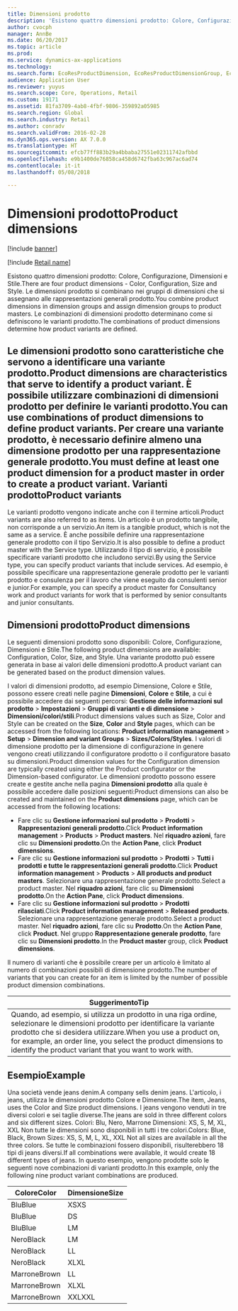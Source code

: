 ```yaml
---
title: Dimensioni prodotto
description: 'Esistono quattro dimensioni prodotto: Colore, Configurazione, Dimensioni e Stile. Le dimensioni prodotto si combinano nei gruppi di dimensioni che si assegnano alle rappresentazioni generali prodotto. Le combinazioni di dimensioni prodotto determinano come si definiscono le varianti prodotto.'
author: cvocph
manager: AnnBe
ms.date: 06/20/2017
ms.topic: article
ms.prod: 
ms.service: dynamics-ax-applications
ms.technology: 
ms.search.form: EcoResProductDimension, EcoResProductDimensionGroup, EcoResProductMasterDimension, RetailEcoResColor, RetailEcoResSize, RetailEcoResStyle
audience: Application User
ms.reviewer: yuyus
ms.search.scope: Core, Operations, Retail
ms.custom: 19171
ms.assetid: 81fa3709-4ab8-4fbf-9806-359892a05985
ms.search.region: Global
ms.search.industry: Retail
ms.author: conradv
ms.search.validFrom: 2016-02-28
ms.dyn365.ops.version: AX 7.0.0
ms.translationtype: HT
ms.sourcegitcommit: efcb77ff883b29a4bbaba27551e02311742afbbd
ms.openlocfilehash: e9b1400de76858ca458d6742fba63c967ac6ad74
ms.contentlocale: it-it
ms.lasthandoff: 05/08/2018

---
```


# <a name="product-dimensions"></a><span data-ttu-id="5b363-105">Dimensioni prodotto</span><span class="sxs-lookup"><span data-stu-id="5b363-105">Product dimensions</span></span>

[!include [banner](../includes/banner.md)]

[!include [Retail name](../includes/retail-name.md)]

<span data-ttu-id="5b363-106">Esistono quattro dimensioni prodotto: Colore, Configurazione, Dimensioni e Stile.</span><span class="sxs-lookup"><span data-stu-id="5b363-106">There are four product dimensions -  Color, Configuration, Size and Style.</span></span> <span data-ttu-id="5b363-107">Le dimensioni prodotto si combinano nei gruppi di dimensioni che si assegnano alle rappresentazioni generali prodotto.</span><span class="sxs-lookup"><span data-stu-id="5b363-107">You combine product dimensions in dimension groups and assign dimension groups to product masters.</span></span> <span data-ttu-id="5b363-108">Le combinazioni di dimensioni prodotto determinano come si definiscono le varianti prodotto.</span><span class="sxs-lookup"><span data-stu-id="5b363-108">The combinations of product dimensions determine how product variants are defined.</span></span>

<span data-ttu-id="5b363-109">Le dimensioni prodotto sono caratteristiche che servono a identificare una variante prodotto.</span><span class="sxs-lookup"><span data-stu-id="5b363-109">Product dimensions are characteristics that serve to identify a product variant.</span></span> <span data-ttu-id="5b363-110">È possibile utilizzare combinazioni di dimensioni prodotto per definire le varianti prodotto.</span><span class="sxs-lookup"><span data-stu-id="5b363-110">You can use combinations of product dimensions to define product variants.</span></span> <span data-ttu-id="5b363-111">Per creare una variante prodotto, è necessario definire almeno una dimensione prodotto per una rappresentazione generale prodotto.</span><span class="sxs-lookup"><span data-stu-id="5b363-111">You must define at least one product dimension for a product master in order to create a product variant.</span></span>
<span data-ttu-id="5b363-112">Varianti prodotto</span><span class="sxs-lookup"><span data-stu-id="5b363-112">Product variants</span></span>
----------------

<span data-ttu-id="5b363-113">Le varianti prodotto vengono indicate anche con il termine articoli.</span><span class="sxs-lookup"><span data-stu-id="5b363-113">Product variants are also referred to as items.</span></span> <span data-ttu-id="5b363-114">Un articolo è un prodotto tangibile, non corrisponde a un servizio.</span><span class="sxs-lookup"><span data-stu-id="5b363-114">An item is a tangible product, which is not the same as a service.</span></span> <span data-ttu-id="5b363-115">È anche possibile definire una rappresentazione generale prodotto con il tipo Servizio.</span><span class="sxs-lookup"><span data-stu-id="5b363-115">It is also possible to define a product master with the Service type.</span></span> <span data-ttu-id="5b363-116">Utilizzando il tipo di servizio, è possibile specificare varianti prodotto che includono servizi.</span><span class="sxs-lookup"><span data-stu-id="5b363-116">By using the Service type, you can specify product variants that include services.</span></span> <span data-ttu-id="5b363-117">Ad esempio, è possibile specificare una rappresentazione generale prodotto per le varianti prodotto e consulenza per il lavoro che viene eseguito da consulenti senior e junior.</span><span class="sxs-lookup"><span data-stu-id="5b363-117">For example, you can specify a product master for Consultancy work and product variants for work that is performed by senior consultants and junior consultants.</span></span>

## <a name="product-dimensions"></a><span data-ttu-id="5b363-118">Dimensioni prodotto</span><span class="sxs-lookup"><span data-stu-id="5b363-118">Product dimensions</span></span>
<span data-ttu-id="5b363-119">Le seguenti dimensioni prodotto sono disponibili: Colore, Configurazione, Dimensioni e Stile.</span><span class="sxs-lookup"><span data-stu-id="5b363-119">The following product dimensions are available: Configuration, Color, Size, and Style.</span></span> <span data-ttu-id="5b363-120">Una variante prodotto può essere generata in base ai valori delle dimensioni prodotto.</span><span class="sxs-lookup"><span data-stu-id="5b363-120">A product variant can be generated based on the product dimension values.</span></span>

<span data-ttu-id="5b363-121">I valori di dimensioni prodotto, ad esempio Dimensione, Colore e Stile, possono essere creati nelle pagine **Dimensioni**, **Colore** e **Stile**, a cui è possibile accedere dai seguenti percorsi: **Gestione delle informazioni sul prodotto** &gt; **Impostazioni** &gt; **Gruppi di varianti e di dimensione** &gt; **Dimensioni/colori/stili**.</span><span class="sxs-lookup"><span data-stu-id="5b363-121">Product dimensions values such as Size, Color and Style can be created on the **Size**, **Color** and **Style** pages, which can be accessed from the following locations: **Product information management** &gt; **Setup** &gt; **Dimension and variant Groups** &gt; **Sizes/Colors/Styles**.</span></span> <span data-ttu-id="5b363-122">I valori di dimensione prodotto per la dimensione di configurazione in genere vengono creati utilizzando il configuratore prodotto o il configuratore basato su dimensioni.</span><span class="sxs-lookup"><span data-stu-id="5b363-122">Product dimension values for the Configuration dimension are typically created using either the Product configurator or the Dimension-based configurator.</span></span> <span data-ttu-id="5b363-123">Le dimensioni prodotto possono essere create e gestite anche nella pagina **Dimensioni prodotto** alla quale è possibile accedere dalle posizioni seguenti:</span><span class="sxs-lookup"><span data-stu-id="5b363-123">Product dimensions can also be created and maintained on the **Product dimensions** page, which can be accessed from the following locations:</span></span>
-   <span data-ttu-id="5b363-124">Fare clic su **Gestione informazioni sul prodotto** &gt; **Prodotti** &gt; **Rappresentazioni generali prodotto**.</span><span class="sxs-lookup"><span data-stu-id="5b363-124">Click **Product information management** &gt; **Products** &gt; **Product masters**.</span></span> <span data-ttu-id="5b363-125">Nel **riquadro azioni**, fare clic su **Dimensioni prodotto**.</span><span class="sxs-lookup"><span data-stu-id="5b363-125">On the **Action Pane**, click **Product dimensions**.</span></span>
-   <span data-ttu-id="5b363-126">Fare clic su **Gestione informazioni sul prodotto** &gt; **Prodotti** &gt; **Tutti i prodotti e tutte le rappresentazioni generali prodotto**.</span><span class="sxs-lookup"><span data-stu-id="5b363-126">Click **Product information management** &gt; **Products** &gt; **All products and product masters**.</span></span> <span data-ttu-id="5b363-127">Selezionare una rappresentazione generale prodotto.</span><span class="sxs-lookup"><span data-stu-id="5b363-127">Select a product master.</span></span> <span data-ttu-id="5b363-128">Nel **riquadro azioni**, fare clic su **Dimensioni prodotto**.</span><span class="sxs-lookup"><span data-stu-id="5b363-128">On the **Action Pane**, click **Product dimensions**.</span></span>
-   <span data-ttu-id="5b363-129">Fare clic su **Gestione informazioni sul prodotto** &gt; **Prodotti rilasciati**.</span><span class="sxs-lookup"><span data-stu-id="5b363-129">Click **Product information management** &gt; **Released products**.</span></span> <span data-ttu-id="5b363-130">Selezionare una rappresentazione generale prodotto.</span><span class="sxs-lookup"><span data-stu-id="5b363-130">Select a product master.</span></span> <span data-ttu-id="5b363-131">Nel **riquadro azioni**, fare clic su **Prodotto**.</span><span class="sxs-lookup"><span data-stu-id="5b363-131">On the **Action Pane**, click **Product**.</span></span> <span data-ttu-id="5b363-132">Nel gruppo **Rappresentazione generale prodotto**, fare clic su **Dimensioni prodotto**.</span><span class="sxs-lookup"><span data-stu-id="5b363-132">In the **Product master** group, click **Product dimensions**.</span></span>

<span data-ttu-id="5b363-133">Il numero di varianti che è possibile creare per un articolo è limitato al numero di combinazioni possibili di dimensione prodotto.</span><span class="sxs-lookup"><span data-stu-id="5b363-133">The number of variants that you can create for an item is limited by the number of possible product dimension combinations.</span></span>

| <span data-ttu-id="5b363-134">**Suggerimento**</span><span class="sxs-lookup"><span data-stu-id="5b363-134">**Tip**</span></span>                                                                                                                                              |
|------------------------------------------------------------------------------------------------------------------------------------------------------|
| <span data-ttu-id="5b363-135">Quando, ad esempio, si utilizza un prodotto in una riga ordine, selezionare le dimensioni prodotto per identificare la variante prodotto che si desidera utilizzare.</span><span class="sxs-lookup"><span data-stu-id="5b363-135">When you use a product on, for example, an order line, you select the product dimensions to identify the product variant that you want to work with.</span></span> |

## <a name="example"></a><span data-ttu-id="5b363-136">Esempio</span><span class="sxs-lookup"><span data-stu-id="5b363-136">Example</span></span>
<span data-ttu-id="5b363-137">Una società vende jeans denim.</span><span class="sxs-lookup"><span data-stu-id="5b363-137">A company sells denim jeans.</span></span> <span data-ttu-id="5b363-138">L'articolo, i jeans, utilizza le dimensioni prodotto Colore e Dimensione.</span><span class="sxs-lookup"><span data-stu-id="5b363-138">The item, Jeans, uses the Color and Size product dimensions.</span></span> <span data-ttu-id="5b363-139">I jeans vengono venduti in tre diversi colori e sei taglie diverse.</span><span class="sxs-lookup"><span data-stu-id="5b363-139">The jeans are sold in three different colors and six different sizes.</span></span> <span data-ttu-id="5b363-140">Colori: Blu, Nero, Marrone Dimensioni: XS, S, M, XL, XXL Non tutte le dimensioni sono disponibili in tutti i tre colori.</span><span class="sxs-lookup"><span data-stu-id="5b363-140">Colors: Blue, Black, Brown Sizes: XS, S, M, L, XL, XXL Not all sizes are available in all the three colors.</span></span> <span data-ttu-id="5b363-141">Se tutte le combinazioni fossero disponibili, risulterebbero 18 tipi di jeans diversi.</span><span class="sxs-lookup"><span data-stu-id="5b363-141">If all combinations were available, it would create 18 different types of jeans.</span></span> <span data-ttu-id="5b363-142">In questo esempio, vengono prodotte solo le seguenti nove combinazioni di varianti prodotto.</span><span class="sxs-lookup"><span data-stu-id="5b363-142">In this example, only the following nine product variant combinations are produced.</span></span>

| <span data-ttu-id="5b363-143">Colore</span><span class="sxs-lookup"><span data-stu-id="5b363-143">Color</span></span> | <span data-ttu-id="5b363-144">Dimensione</span><span class="sxs-lookup"><span data-stu-id="5b363-144">Size</span></span> |
|-------|------|
| <span data-ttu-id="5b363-145">Blu</span><span class="sxs-lookup"><span data-stu-id="5b363-145">Blue</span></span>  | <span data-ttu-id="5b363-146">XS</span><span class="sxs-lookup"><span data-stu-id="5b363-146">XS</span></span>   |
| <span data-ttu-id="5b363-147">Blu</span><span class="sxs-lookup"><span data-stu-id="5b363-147">Blue</span></span>  | <span data-ttu-id="5b363-148">D</span><span class="sxs-lookup"><span data-stu-id="5b363-148">S</span></span>    |
| <span data-ttu-id="5b363-149">Blu</span><span class="sxs-lookup"><span data-stu-id="5b363-149">Blue</span></span>  | <span data-ttu-id="5b363-150">L</span><span class="sxs-lookup"><span data-stu-id="5b363-150">M</span></span>    |
| <span data-ttu-id="5b363-151">Nero</span><span class="sxs-lookup"><span data-stu-id="5b363-151">Black</span></span> | <span data-ttu-id="5b363-152">L</span><span class="sxs-lookup"><span data-stu-id="5b363-152">M</span></span>    |
| <span data-ttu-id="5b363-153">Nero</span><span class="sxs-lookup"><span data-stu-id="5b363-153">Black</span></span> | <span data-ttu-id="5b363-154">L</span><span class="sxs-lookup"><span data-stu-id="5b363-154">L</span></span>    |
| <span data-ttu-id="5b363-155">Nero</span><span class="sxs-lookup"><span data-stu-id="5b363-155">Black</span></span> | <span data-ttu-id="5b363-156">XL</span><span class="sxs-lookup"><span data-stu-id="5b363-156">XL</span></span>   |
| <span data-ttu-id="5b363-157">Marrone</span><span class="sxs-lookup"><span data-stu-id="5b363-157">Brown</span></span> | <span data-ttu-id="5b363-158">L</span><span class="sxs-lookup"><span data-stu-id="5b363-158">L</span></span>    |
| <span data-ttu-id="5b363-159">Marrone</span><span class="sxs-lookup"><span data-stu-id="5b363-159">Brown</span></span> | <span data-ttu-id="5b363-160">XL</span><span class="sxs-lookup"><span data-stu-id="5b363-160">XL</span></span>   |
| <span data-ttu-id="5b363-161">Marrone</span><span class="sxs-lookup"><span data-stu-id="5b363-161">Brown</span></span> | <span data-ttu-id="5b363-162">XXL</span><span class="sxs-lookup"><span data-stu-id="5b363-162">XXL</span></span>  |






